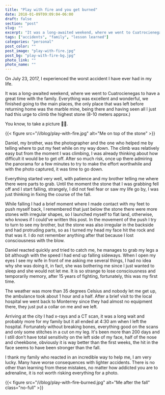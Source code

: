 ```yaml
---
title: "Play with fire and you get burned"
date: 2018-01-09T09:09:04-06:00
draft: false
section: "post"
slug: ""
excerpt: "It was a long-awaited weekend, where we went to Cuatrocienegas to have a great time with the family. Everything was excellent and wonderful,  we finished going to the main places, only one place left before returning home. Being there I just had this urge to climb the highest stone…"
tags: ["accidents", "family", "lesson learned"]
categories: "personal"
post_color: ""
post_image: "play-with-fire.jpg"
post_bg: "play-with-fire-bg.jpg"
photo_link: ""
photo_name: ""
---
```

On July 23, 2017, I experienced the worst accident I have ever had in my life.

It was a long-awaited weekend, where we went to Cuatrocienegas to have a great time with the family. Everything was excellent and wonderful,  we finished going to the main places, the only place that was left before returning home was the marble mine, being there and having seen all I just had this urge to climb the highest stone (8-10 meters approx.)

You know, to take a picture 🤦🏻.

{{< figure src="/i/blog/play-with-fire.jpg" alt="Me on top of the stone" >}}

Daniel, my brother, was the photographer and the one who helped me by telling where to put my feet while on my way down. The climb was relatively easy but from the moment I was climbing, I was already thinking about how difficult it would be to get off. After so much risk, once up there admiring the panorama for a few minutes to try to make the effort worthwhile and with the photo captured, it was time to go down.

Everything started very well, with patience and my brother telling me where there were parts to grab. Until the moment the stone that I was grabbing fell off and I start falling, strangely, I did not feel fear or saw my life go by, I was just thinking in fixing the course of the fall.

While falling I had a brief moment where I made contact with my feet to push myself back, I remembered that just below the stone there were more stones with irregular shapes, so I launched myself to flat land, otherwise, who knows if I could’ve written this post. In the movement of the push I try to turn to see my brother, but the stone was also irregular in the backside and had protruding parts, so as I turned my head my face hit the rock and that was it. I do not remember anything after that because I lost consciousness with the blow.

Daniel reacted quickly and tried to catch me, he manages to grab my legs a bit although with the speed I had end up falling sideways. When I open my eyes I see my wife in front of me asking me several things, I had no idea why she was doing it, in fact, she was bothering me since I just wanted to sleep and she would not let me. It is so strange to lose consciousness and temporarily memory, after 15 years of fighting, fortunately, this was my first time.

The weather was more than 35 degrees Celsius and nobody let me get up, the ambulance took about 1 hour and a half. After a brief visit to the local hospital we went back to Monterrey since they had almost no equipment there, they just put a collar on me and we left.

Arriving at the city I had x-rays and a CT scan, it was a long wait and probably more for my family but it all ended at 4:30 am when I left the hospital. Fortunately without breaking bones, everything good on the scans and only some stitches in a cut on my leg. It's been more than 200 days and I still don’t have total sensitivity on the left side of my face, half of the nose and cheekbone, obviously it is way better than the first weeks, the hit in the face seems to have been stronger than the fall.

I thank my family who reacted in an incredible way to help me, I am very lucky. Many have worse consequences with lighter accidents. There is no other than learning from these mistakes, no matter how addicted you are to adrenaline, it is not worth risking everything for a photo.

{{< figure src="/i/blog/play-with-fire-burned.jpg" alt="Me after the fall" class="no-full" >}}
